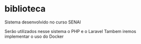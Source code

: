 # biblioteca
Sistema desenvolvido no curso SENAI

Serão utilizados nesse sistema o PHP e o Laravel
Tambem iremos implementar o uso do Docker
